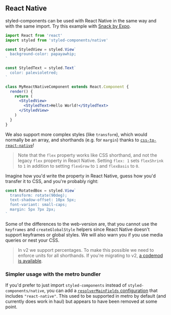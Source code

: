 ## React Native

styled-components can be used with React Native in the same way and with the
same import. Try this example with [Snack by Expo](https://snack.expo.io/@danielmschmidt/styled-components?sdkVersion=latest&dependencies=styled-components/native,styled-components,react-is).

```jsx
import React from 'react'
import styled from 'styled-components/native'

const StyledView = styled.View`
  background-color: papayawhip;
`

const StyledText = styled.Text`
  color: palevioletred;
`

class MyReactNativeComponent extends React.Component {
  render() {
    return (
      <StyledView>
        <StyledText>Hello World!</StyledText>
      </StyledView>
    )
  }
}
```

We also support more complex styles (like `transform`), which would normally
be an array, and shorthands (e.g. for `margin`) thanks to
[`css-to-react-native`](https://github.com/styled-components/css-to-react-native)!

> Note that the `flex` property works like CSS shorthand, and not the legacy
> `flex` property in React Native. Setting `flex: 1` sets `flexShrink`
> to `1` in addition to setting `flexGrow` to `1` and `flexBasis` to `0`.

Imagine how you'd write the property in React Native, guess how you'd transfer
it to CSS, and you're probably right:

```jsx
const RotatedBox = styled.View`
  transform: rotate(90deg);
  text-shadow-offset: 10px 5px;
  font-variant: small-caps;
  margin: 5px 7px 2px;
`
```

Some of the differences to the web-version are, that you cannot use the
`keyframes` and `createGlobalStyle` helpers since React Native doesn't support
keyframes or global styles. We will also warn you if you use media queries or
nest your CSS.

> In v2 we support percentages. To make this possible we need to enforce units
> for all shorthands. If you're migrating to v2,
> [a codemod is available](https://github.com/styled-components/styled-components-native-code-mod).

### Simpler usage with the metro bundler

If you'd prefer to just import `styled-components` instead of `styled-components/native`, you can add a [`resolverMainFields` configuration](https://facebook.github.io/metro/docs/configuration#resolvermainfields) that includes `"react-native"`. This used to be supported in metro by default (and currently does work in haul) but appears to have been removed at some point.
